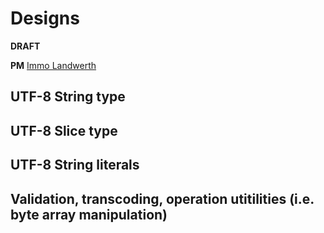 # Designs

**DRAFT**

**PM** [Immo Landwerth](https://github.com/terrajobst)

## UTF-8 String type

## UTF-8 Slice type

## UTF-8 String literals

## Validation, transcoding, operation utitilities (i.e. byte array manipulation)
